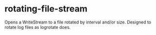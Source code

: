 # rotating-file-stream
Opens a WriteStream to a file rotated by interval and/or size. Designed to rotate log files as logrotate does.
